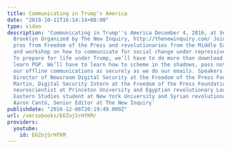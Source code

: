 ```yaml
---
title: Communicating in Trump’s America
date: "2019-10-11T16:14:14+08:00"
type: video
description: 'Communicating in Trump''s America December 4, 2016, at Verso Books in
  Brooklyn Organized by The New Inquiry, http://thenewinquiry.com/ Join digital security
  pros from Freedom of the Press and revolutionaries from the Middle East for a discussion
  and workshop on how to communicate for social change under repressive conditions.
  To prepare for life under Trump, we’ll have to do more than download Signal and
  learn PGP. We’ll have to learn how to scheme in the shadows, pass notes, and encrypt
  our offline communications as securely as we do our emails. Speakers: Harlo Holmes,
  Director of Newsroom Digital Security at the Freedom of the Press Foundation Olivia
  Martin, Digital Security Intern at the Freedom of the Press Foundation Ahmed El-Hady,
  neuroscientist at Princeton University and Egyptian revolutionary Loubna Mrie, Middle
  Eastern Studies student at New York University and Syrian revolutionary Moderator:
  Aaron Cantú, Senior Editor at The New Inquiry'
publishdate: "2016-12-06T20:19:49.000Z"
url: /versobooks/E6ZojSrHfKM/
providers:
  youtube:
    id: E6ZojSrHfKM
---
```

